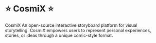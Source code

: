 # ⭐ CosmiX ⭐
CosmiX An open-source interactive storyboard platform for visual storytelling.  CosmiX empowers users to represent personal experiences, stories, or ideas through a unique comic-style format. 


